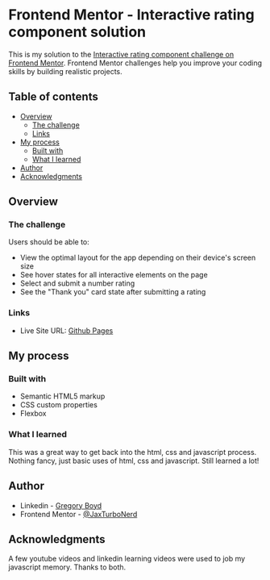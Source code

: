 # Frontend Mentor - Interactive rating component solution

This is my solution to the [Interactive rating component challenge on Frontend Mentor](https://www.frontendmentor.io/challenges/interactive-rating-component-koxpeBUmI). Frontend Mentor challenges help you improve your coding skills by building realistic projects.

## Table of contents

- [Overview](#overview)
  - [The challenge](#the-challenge)
  - [Links](#links)
- [My process](#my-process)
  - [Built with](#built-with)
  - [What I learned](#what-i-learned)
- [Author](#author)
- [Acknowledgments](#acknowledgments)

## Overview

### The challenge

Users should be able to:

- View the optimal layout for the app depending on their device's screen size
- See hover states for all interactive elements on the page
- Select and submit a number rating
- See the "Thank you" card state after submitting a rating

### Links

- Live Site URL: [Github Pages](https://jaxturbonerd.github.io/interactive-rating-component-main/)

## My process

### Built with

- Semantic HTML5 markup
- CSS custom properties
- Flexbox

### What I learned

This was a great way to get back into the html, css and javascript process. Nothing fancy, just basic uses of html, css and javascript. Still learned a lot!

## Author

- Linkedin - [Gregory Boyd](https://www.linkedin.com/in/gregory-boyd-429a56207/)
- Frontend Mentor - [@JaxTurboNerd](https://www.frontendmentor.io/profile/JaxTurboNerd)

## Acknowledgments

A few youtube videos and linkedin learning videos were used to job my javascript memory. Thanks to both.

